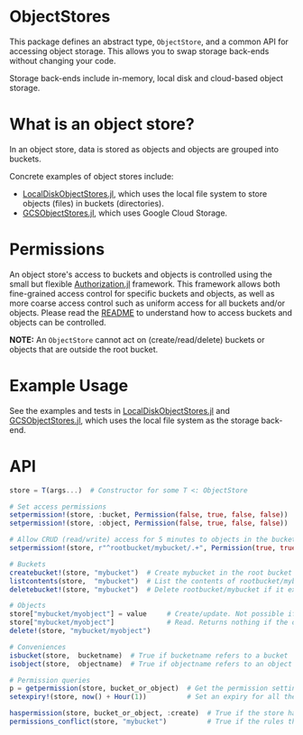 # ObjectStores

This package defines an abstract type, `ObjectStore`, and a common API for accessing object storage.
This allows you to swap storage back-ends without changing your code.

Storage back-ends include in-memory, local disk and cloud-based object storage.


# What is an object store?

In an object store, data is stored as objects and objects are grouped into buckets.

Concrete examples of object stores include:
- [LocalDiskObjectStores.jl](https://github.com/JockLawrie/LocalDiskObjectStores.jl), which uses the local file system to store objects (files) in buckets (directories).
- [GCSObjectStores.jl](https://github.com/JockLawrie/GCSObjectStores.jl), which uses Google Cloud Storage.


# Permissions

An object store's access to buckets and objects is controlled using the small but flexible [Authorization.jl](https://github.com/JockLawrie/Authorization.jl) framework.
This framework allows both fine-grained access control for specific buckets and objects, as well as more coarse access control such as uniform access for all buckets and/or objects. Please read the [README](https://github.com/JockLawrie/Authorization.jl) to understand how to access buckets and objects can be controlled.

__NOTE:__ An `ObjectStore` cannot act on (create/read/delete) buckets or objects that are outside the root bucket.

# Example Usage

See the examples and tests in [LocalDiskObjectStores.jl](https://github.com/JockLawrie/LocalDiskObjectStores.jl) and [GCSObjectStores.jl](https://github.com/JockLawrie/GCSObjectStores.jl), which uses the local file system as the storage back-end.


# API

```julia
store = T(args...)  # Constructor for some T <: ObjectStore

# Set access permissions
setpermission!(store, :bucket, Permission(false, true, false, false))  # Bucket access is cRud (read-only) without expiry
setpermission!(store, :object, Permission(false, true, false, false))  # Object access is cRud (read-only) without expiry

# Allow CRUD (read/write) access for 5 minutes to objects in the bucket called "mybucket"
setpermission!(store, r"^rootbucket/mybucket/.+", Permission(true, true, true, true, now() + Minute(5)))

# Buckets
createbucket!(store, "mybucket")  # Create mybucket in the root bucket
listcontents(store,  "mybucket")  # List the contents of rootbucket/mybucket. Return nothing if it doesn't exist
deletebucket!(store, "mybucket")  # Delete rootbucket/mybucket if it exists

# Objects
store["mybucket/myobject"] = value     # Create/update. Not possible if the bucket doesn't exist.
store["mybucket/myobject"]             # Read. Returns nothing if the object doesn't exist.
delete!(store, "mybucket/myobject")

# Conveniences
isbucket(store,  bucketname)  # True if bucketname refers to a bucket
isobject(store,  objectname)  # True if objectname refers to an object

# Permission queries
p = getpermission(store, bucket_or_object)  # Get the permission settings for the specific bucket/object
setexpiry!(store, now() + Hour(1))          # Set an expiry for all the buckets/objects that the store has access to

haspermission(store, bucket_or_object, :create)  # True if the store has :create access to the bucket/object
permissions_conflict(store, "mybucket")          # True if the rules that define the store's access to "mybucket" conflict
```
